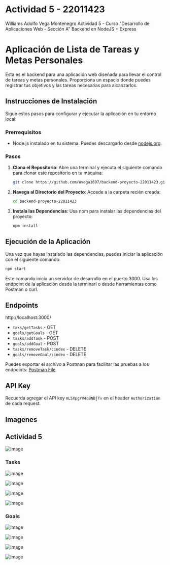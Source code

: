# Actividad 5 - 22011423
Williams Adolfo Vega Montenegro
Actividad 5 - Curso "Desarrollo de Aplicaciones Web - Sección A"
Backend en NodeJS + Express

# Aplicación de Lista de Tareas y Metas Personales

Esta es el backend para una aplicación web diseñada para llevar el control de tareas y metas personales. Proporciona un espacio donde puedes registrar tus objetivos y las tareas necesarias para alcanzarlos.

## Instrucciones de Instalación

Sigue estos pasos para configurar y ejecutar la aplicación en tu entorno local:

### Prerrequisitos

- Node.js instalado en tu sistema. Puedes descargarlo desde [nodejs.org](https://nodejs.org/).

### Pasos

1. **Clona el Repositorio**: Abre una terminal y ejecuta el siguiente comando para clonar este repositorio en tu máquina:
   ```bash
   git clone https://github.com/Wvega1697/backend-proyecto-22011423.git
   ```

2. **Navega al Directorio del Proyecto**: Accede a la carpeta recién creada:
   ```bash
   cd backend-proyecto-22011423
   ```

3. **Instala las Dependencias**: Usa npm para instalar las dependencias del proyecto:
   ```bash
   npm install
   ```

## Ejecución de la Aplicación

Una vez que hayas instalado las dependencias, puedes iniciar la aplicación con el siguiente comando:

```bash
npm start
```

Este comando inicia un servidor de desarrollo en el puerto 3000. Usa los endpoint de la aplicación desde la terminarl o desde herramientas como Postman o curl.

## Endpoints

http://localhost:3000/

* `taks/getTasks` - GET
* `goals/getGoals` - GET
* `tasks/addTask` - POST
* `goals/addGoal` - POST
* `tasks/removeTask/:index` - DELETE
* `goals/removeGoal/:index` - DELETE

Puedes exportar el archivo a Postman para facilitar las pruebas a los endpoints: [Postman File](https://github.com/Wvega1697/backend-proyecto-22011423/blob/main/BACKEND%20-%2022011423.postman_collection.json)


## API Key

Recuerda agregar el API key `mL5XpgYV4oBNBjTv` en el header `Authorization` de cada request.

## Imagenes
## Actividad 5

![image](https://github.com/Wvega1697/backend-proyecto-22011423/assets/20270532/b63194a7-976e-4a1a-afcc-ebca9e80de27)

### Tasks

![image](https://github.com/Wvega1697/backend-proyecto-22011423/assets/20270532/492d5d57-c062-4a01-be00-534cdce290f7)

![image](https://github.com/Wvega1697/backend-proyecto-22011423/assets/20270532/2dec5073-2394-4d11-9a6e-9a4fdc6fbdc9)

![image](https://github.com/Wvega1697/backend-proyecto-22011423/assets/20270532/effb6625-781e-43f2-98e4-4bad8e622651)

![image](https://github.com/Wvega1697/backend-proyecto-22011423/assets/20270532/5b8a02d5-2bc3-4424-a49c-0fb7b29d3a88)

### Goals

![image](https://github.com/Wvega1697/backend-proyecto-22011423/assets/20270532/202982c5-ce9a-4410-9f77-228e433ea000)

![image](https://github.com/Wvega1697/backend-proyecto-22011423/assets/20270532/a7f72b73-0d8c-4ea2-af7d-dd3f056ac74f)

![image](https://github.com/Wvega1697/backend-proyecto-22011423/assets/20270532/e5e32065-241d-409f-871a-66376aa91e97)

![image](https://github.com/Wvega1697/backend-proyecto-22011423/assets/20270532/20de281b-5416-47b6-b2f8-892483bd5cd7)
